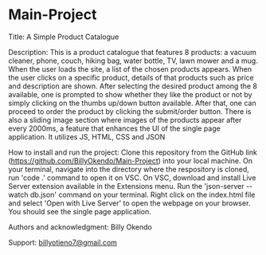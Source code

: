 # Main-Project
Title: A Simple Product Catalogue

Description:
This is a product catalogue that features 8 products: a vacuum cleaner, phone, couch, hiking bag, water bottle, TV, lawn mower and a mug. When the user loads the site, a list of the chosen products appears. When the user clicks on a specific product, details of that products such as price and description are shown. After selecting the desired product among the 8 available, one is prompted to show whether they like the product or not by simply clicking on the thumbs up/down button available. After that, one can proceed to order the product by clicking the submit/order button. There is also a sliding image section where images of the products appear after every 2000ms, a feature that enhances the UI of the single page application. It utilizes JS, HTML, CSS and JSON

How to install and run the project:
Clone this repository from the GitHub link (https://github.com/BillyOkendo/Main-Project) into your local machine. On your terminal, navigate into the directory where the respository is cloned, run 'code .' command to open it on VSC. On VSC, download and install Live Server extension available in the Extensions menu. Run the 'json-server --watch db.json' command on your terminal. Right click on the index.html file and select 'Open with Live Server' to open the webpage on your browser. You should see the single page application.

Authors and acknowledgment:
Billy Okendo

Support:
billyotieno7@gmail.com

































